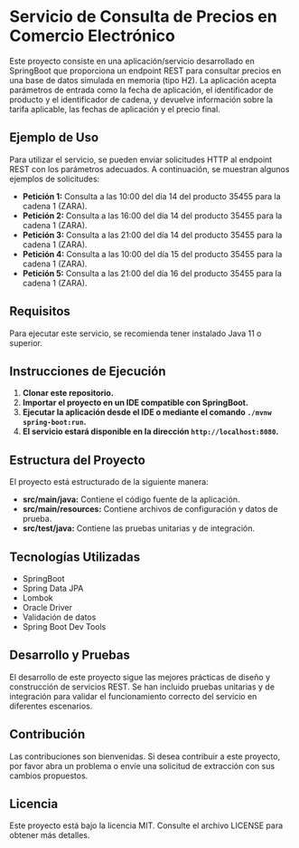 # Servicio de Consulta de Precios en Comercio Electrónico

Este proyecto consiste en una aplicación/servicio desarrollado en SpringBoot que proporciona un endpoint REST para consultar precios en una base de datos simulada en memoria (tipo H2). La aplicación acepta parámetros de entrada como la fecha de aplicación, el identificador de producto y el identificador de cadena, y devuelve información sobre la tarifa aplicable, las fechas de aplicación y el precio final.

## Ejemplo de Uso

Para utilizar el servicio, se pueden enviar solicitudes HTTP al endpoint REST con los parámetros adecuados. A continuación, se muestran algunos ejemplos de solicitudes:

- **Petición 1:** Consulta a las 10:00 del día 14 del producto 35455 para la cadena 1 (ZARA).
- **Petición 2:** Consulta a las 16:00 del día 14 del producto 35455 para la cadena 1 (ZARA).
- **Petición 3:** Consulta a las 21:00 del día 14 del producto 35455 para la cadena 1 (ZARA).
- **Petición 4:** Consulta a las 10:00 del día 15 del producto 35455 para la cadena 1 (ZARA).
- **Petición 5:** Consulta a las 21:00 del día 16 del producto 35455 para la cadena 1 (ZARA).

## Requisitos

Para ejecutar este servicio, se recomienda tener instalado Java 11 o superior.

## Instrucciones de Ejecución

1. **Clonar este repositorio.**
2. **Importar el proyecto en un IDE compatible con SpringBoot.**
3. **Ejecutar la aplicación desde el IDE o mediante el comando `./mvnw spring-boot:run`.**
4. **El servicio estará disponible en la dirección `http://localhost:8080`.**

## Estructura del Proyecto

El proyecto está estructurado de la siguiente manera:

- **src/main/java:** Contiene el código fuente de la aplicación.
- **src/main/resources:** Contiene archivos de configuración y datos de prueba.
- **src/test/java:** Contiene las pruebas unitarias y de integración.

## Tecnologías Utilizadas

- SpringBoot
- Spring Data JPA
- Lombok
- Oracle Driver
- Validación de datos
- Spring Boot Dev Tools

## Desarrollo y Pruebas

El desarrollo de este proyecto sigue las mejores prácticas de diseño y construcción de servicios REST. Se han incluido pruebas unitarias y de integración para validar el funcionamiento correcto del servicio en diferentes escenarios.

## Contribución

Las contribuciones son bienvenidas. Si desea contribuir a este proyecto, por favor abra un problema o envíe una solicitud de extracción con sus cambios propuestos.

## Licencia

Este proyecto está bajo la licencia MIT. Consulte el archivo LICENSE para obtener más detalles.
